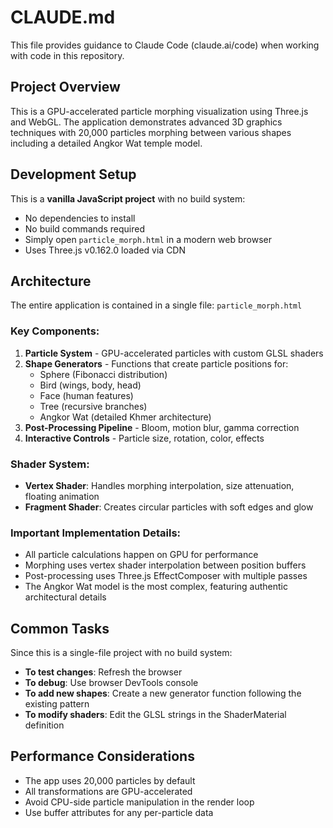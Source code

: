 # CLAUDE.md

This file provides guidance to Claude Code (claude.ai/code) when working with code in this repository.

## Project Overview

This is a GPU-accelerated particle morphing visualization using Three.js and WebGL. The application demonstrates advanced 3D graphics techniques with 20,000 particles morphing between various shapes including a detailed Angkor Wat temple model.

## Development Setup

This is a **vanilla JavaScript project** with no build system:
- No dependencies to install
- No build commands required
- Simply open `particle_morph.html` in a modern web browser
- Uses Three.js v0.162.0 loaded via CDN

## Architecture

The entire application is contained in a single file: `particle_morph.html`

### Key Components:

1. **Particle System** - GPU-accelerated particles with custom GLSL shaders
2. **Shape Generators** - Functions that create particle positions for:
   - Sphere (Fibonacci distribution)
   - Bird (wings, body, head)
   - Face (human features)
   - Tree (recursive branches)
   - Angkor Wat (detailed Khmer architecture)
3. **Post-Processing Pipeline** - Bloom, motion blur, gamma correction
4. **Interactive Controls** - Particle size, rotation, color, effects

### Shader System:

- **Vertex Shader**: Handles morphing interpolation, size attenuation, floating animation
- **Fragment Shader**: Creates circular particles with soft edges and glow

### Important Implementation Details:

- All particle calculations happen on GPU for performance
- Morphing uses vertex shader interpolation between position buffers
- Post-processing uses Three.js EffectComposer with multiple passes
- The Angkor Wat model is the most complex, featuring authentic architectural details

## Common Tasks

Since this is a single-file project with no build system:
- **To test changes**: Refresh the browser
- **To debug**: Use browser DevTools console
- **To add new shapes**: Create a new generator function following the existing pattern
- **To modify shaders**: Edit the GLSL strings in the ShaderMaterial definition

## Performance Considerations

- The app uses 20,000 particles by default
- All transformations are GPU-accelerated
- Avoid CPU-side particle manipulation in the render loop
- Use buffer attributes for any per-particle data